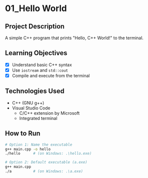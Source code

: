 # 01_Hello World

## Project Description
A simple C++ program that prints "Hello, C++ World!" to the terminal.

## Learning Objectives
- [x] Understand basic C++ syntax  
- [x] Use `iostream` and `std::cout`  
- [x] Compile and execute from the terminal

## Technologies Used
- C++ (GNU g++)  
- Visual Studio Code  
  - C/C++ extension by Microsoft  
  - Integrated terminal

## How to Run
```bash
# Option 1: Name the executable
g++ main.cpp -o hello
./hello      # (on Windows: .\hello.exe)

# Option 2: Default executable (a.exe)
g++ main.cpp
./a          # (on Windows: .\a.exe)

